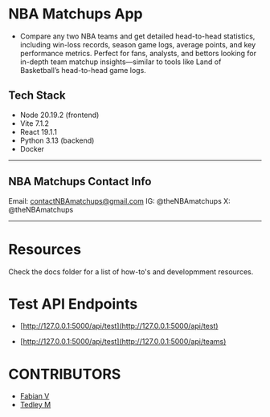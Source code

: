 # NBA Matchups App

- Compare any two NBA teams and get detailed head-to-head statistics, including win-loss records, season game logs, average points, and key performance metrics. Perfect for fans, analysts, and bettors looking for in-depth team matchup insights—similar to tools like Land of Basketball’s head-to-head game logs.

## Tech Stack

- Node 20.19.2 (frontend)
- Vite 7.1.2
- React 19.1.1
- Python 3.13 (backend)
- Docker

---

## NBA Matchups Contact Info

Email: contactNBAmatchups@gmail.com
IG: @theNBAmatchups
X: @theNBAmatchups

---

# Resources

Check the docs folder for a list of how-to's and developmment resources.

# Test API Endpoints

- [http://127.0.0.1:5000/api/test](http://127.0.0.1:5000/api/test)

- [http://127.0.0.1:5000/api/test](http://127.0.0.1:5000/api/teams)

# CONTRIBUTORS

- [Fabian V](website)
- [Tedley M](https://ted.meralus.com)
